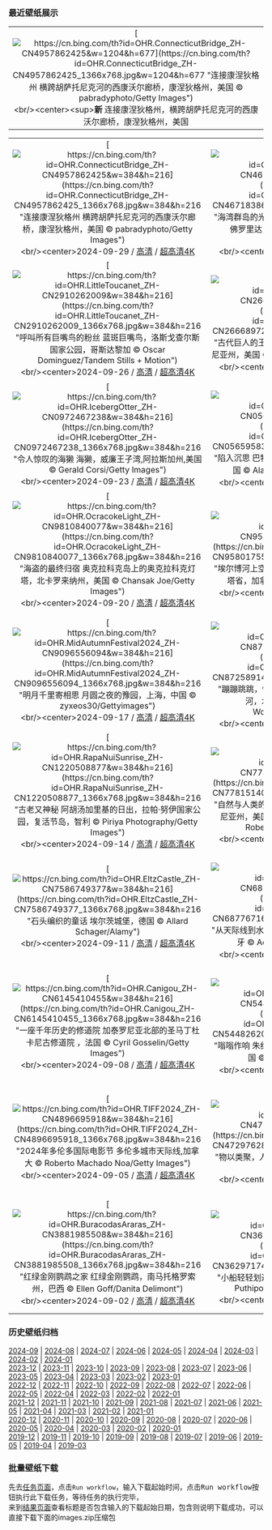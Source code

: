 ### 最近壁纸展示
||
|:---:|
|[![https://cn.bing.com/th?id=OHR.ConnecticutBridge_ZH-CN4957862425&w=1204&h=677](https://cn.bing.com/th?id=OHR.ConnecticutBridge_ZH-CN4957862425_1366x768.jpg&w=1204&h=677 "连接康涅狄格州&#10;横跨胡萨托尼克河的西康沃尔廊桥，康涅狄格州，美国&#10;© pabradyphoto/Getty Images")](https://cn.bing.com/search?q=%e8%a5%bf%e5%ba%b7%e6%b2%83%e5%b0%94%e5%bb%8a%e6%a1%a5&form=hpcapt&mkt=zh-cn&filters=HpDate:"20240928_1600")<br/><center><sup>**新**</sup>&nbsp;连接康涅狄格州，横跨胡萨托尼克河的西康沃尔廊桥，康涅狄格州，美国<center/>|

||||
|:---:|:---:|:---:|
|[![https://cn.bing.com/th?id=OHR.ConnecticutBridge_ZH-CN4957862425&w=384&h=216](https://cn.bing.com/th?id=OHR.ConnecticutBridge_ZH-CN4957862425_1366x768.jpg&w=384&h=216 "连接康涅狄格州&#10;横跨胡萨托尼克河的西康沃尔廊桥，康涅狄格州，美国&#10;© pabradyphoto/Getty Images")](https://cn.bing.com/search?q=%e8%a5%bf%e5%ba%b7%e6%b2%83%e5%b0%94%e5%bb%8a%e6%a1%a5&form=hpcapt&mkt=zh-cn&filters=HpDate:"20240928_1600")<br/><center>2024-09-29 / [高清](https://cn.bing.com/th?id=OHR.ConnecticutBridge_ZH-CN4957862425_1920x1200.jpg&w=1920&h=1200) / [超高清4K](https://cn.bing.com/th?id=OHR.ConnecticutBridge_ZH-CN4957862425_UHD.jpg&w=3840&h=2160)<center/>|[![https://cn.bing.com/th?id=OHR.FloridaSeashore_ZH-CN4671838639&w=384&h=216](https://cn.bing.com/th?id=OHR.FloridaSeashore_ZH-CN4671838639_1366x768.jpg&w=384&h=216 "海湾群岛的光芒&#10;日出时的海滩，海湾岛国家海岸，佛罗里达，美国&#10;© Tim Fitzharris/Minden Pictures")](https://cn.bing.com/search?q=%e6%b5%b7%e6%b9%be%e5%b2%9b%e5%9b%bd%e5%ae%b6%e6%b5%b7%e5%b2%b8&form=hpcapt&mkt=zh-cn&filters=HpDate:"20240927_1600")<br/><center>2024-09-28 / [高清](https://cn.bing.com/th?id=OHR.FloridaSeashore_ZH-CN4671838639_1920x1200.jpg&w=1920&h=1200) / [超高清4K](https://cn.bing.com/th?id=OHR.FloridaSeashore_ZH-CN4671838639_UHD.jpg&w=3840&h=2160)<center/>|[![https://cn.bing.com/th?id=OHR.VeniceAerial_ZH-CN4070720525&w=384&h=216](https://cn.bing.com/th?id=OHR.VeniceAerial_ZH-CN4070720525_1366x768.jpg&w=384&h=216 "在漂浮的城市之上&#10;大运河和安康圣母教堂的鸟瞰图，威尼斯，意大利&#10;© Bachir Moukarzel/Amazing Aerial Agency")](https://cn.bing.com/search?q=%e5%ae%89%e5%ba%b7%e5%9c%a3%e6%af%8d%e6%95%99%e5%a0%82&form=hpcapt&mkt=zh-cn&filters=HpDate:"20240926_1600")<br/><center>2024-09-27 / [高清](https://cn.bing.com/th?id=OHR.VeniceAerial_ZH-CN4070720525_1920x1200.jpg&w=1920&h=1200) / [超高清4K](https://cn.bing.com/th?id=OHR.VeniceAerial_ZH-CN4070720525_UHD.jpg&w=3840&h=2160)<center/>|
|[![https://cn.bing.com/th?id=OHR.LittleToucanet_ZH-CN2910262009&w=384&h=216](https://cn.bing.com/th?id=OHR.LittleToucanet_ZH-CN2910262009_1366x768.jpg&w=384&h=216 "呼叫所有巨嘴鸟的粉丝&#10;蓝斑巨嘴鸟，洛斯戈查尔斯国家公园，哥斯达黎加&#10;© Oscar Dominguez/Tandem Stills + Motion")](https://cn.bing.com/search?q=%e8%93%9d%e6%96%91%e5%b7%a8%e5%98%b4%e9%b8%9f&form=hpcapt&mkt=zh-cn&filters=HpDate:"20240925_1600")<br/><center>2024-09-26 / [高清](https://cn.bing.com/th?id=OHR.LittleToucanet_ZH-CN2910262009_1920x1200.jpg&w=1920&h=1200) / [超高清4K](https://cn.bing.com/th?id=OHR.LittleToucanet_ZH-CN2910262009_UHD.jpg&w=3840&h=2160)<center/>|[![https://cn.bing.com/th?id=OHR.GiantSequoias_ZH-CN2666897238&w=384&h=216](https://cn.bing.com/th?id=OHR.GiantSequoias_ZH-CN2666897238_1366x768.jpg&w=384&h=216 "古代巨人的王国&#10;巨型红杉，红杉国家公园，加利福尼亚州，美国&#10;© Galyna Andrushko/Shutterstock")](https://cn.bing.com/search?q=%e7%be%8e%e5%9b%bd%e7%ba%a2%e6%9d%89%e5%9b%bd%e5%ae%b6%e5%85%ac%e5%9b%ad&form=hpcapt&mkt=zh-cn&filters=HpDate:"20240924_1600")<br/><center>2024-09-25 / [高清](https://cn.bing.com/th?id=OHR.GiantSequoias_ZH-CN2666897238_1920x1200.jpg&w=1920&h=1200) / [超高清4K](https://cn.bing.com/th?id=OHR.GiantSequoias_ZH-CN2666897238_UHD.jpg&w=3840&h=2160)<center/>|[![https://cn.bing.com/th?id=OHR.SkaftafellWaterfall_ZH-CN1766863001&w=384&h=216](https://cn.bing.com/th?id=OHR.SkaftafellWaterfall_ZH-CN1766863001_1366x768.jpg&w=384&h=216 "你会相信这种观点吗？&#10;斯卡夫塔山的瀑布，瓦特纳冰川国家公园，冰岛&#10;© Nopasorn Kowathanakul/Getty Images")](https://cn.bing.com/search?q=%e6%96%af%e5%8d%a1%e5%a4%ab%e5%a1%94%e5%b1%b1+%e5%86%b0%e5%b2%9b&form=hpcapt&mkt=zh-cn&filters=HpDate:"20240923_1600")<br/><center>2024-09-24 / [高清](https://cn.bing.com/th?id=OHR.SkaftafellWaterfall_ZH-CN1766863001_1920x1200.jpg&w=1920&h=1200) / [超高清4K](https://cn.bing.com/th?id=OHR.SkaftafellWaterfall_ZH-CN1766863001_UHD.jpg&w=3840&h=2160)<center/>|
|[![https://cn.bing.com/th?id=OHR.IcebergOtter_ZH-CN0972467238&w=384&h=216](https://cn.bing.com/th?id=OHR.IcebergOtter_ZH-CN0972467238_1366x768.jpg&w=384&h=216 "令人惊叹的海獭&#10;海獭，威廉王子湾,阿拉斯加州,美国&#10;© Gerald Corsi/Getty Images")](https://cn.bing.com/search?q=%e6%b5%b7%e7%8d%ad&form=hpcapt&mkt=zh-cn&filters=HpDate:"20240922_1600")<br/><center>2024-09-23 / [高清](https://cn.bing.com/th?id=OHR.IcebergOtter_ZH-CN0972467238_1920x1200.jpg&w=1920&h=1200) / [超高清4K](https://cn.bing.com/th?id=OHR.IcebergOtter_ZH-CN0972467238_UHD.jpg&w=3840&h=2160)<center/>|[![https://cn.bing.com/th?id=OHR.AutumnCumbria_ZH-CN0565958390&w=384&h=216](https://cn.bing.com/th?id=OHR.AutumnCumbria_ZH-CN0565958390_1366x768.jpg&w=384&h=216 "陷入沉思&#10;巴特米尔湖，湖区国家公园，英格兰，英国&#10;© Alan Novelli/Alamy Stock Photo")](https://cn.bing.com/search?q=%e4%b9%9d%e6%9c%88%e5%88%86%e7%82%b9&form=hpcapt&mkt=zh-cn&filters=HpDate:"20240921_1600")<br/><center>2024-09-22 / [高清](https://cn.bing.com/th?id=OHR.AutumnCumbria_ZH-CN0565958390_1920x1200.jpg&w=1920&h=1200) / [超高清4K](https://cn.bing.com/th?id=OHR.AutumnCumbria_ZH-CN0565958390_UHD.jpg&w=3840&h=2160)<center/>|[![https://cn.bing.com/th?id=OHR.MunichBeerfest_ZH-CN0304560562&w=384&h=216](https://cn.bing.com/th?id=OHR.MunichBeerfest_ZH-CN0304560562_1366x768.jpg&w=384&h=216 "为慕尼黑啤酒节干杯！&#10;Oktoberfest in Munich at sunset&#10;© AllesSuper21/iStock/Getty Images")](https://cn.bing.com/search?q=%e6%85%95%e5%b0%bc%e9%bb%91%e5%95%a4%e9%85%92%e8%8a%82&form=hpcapt&mkt=zh-cn&filters=HpDate:"20240920_1600")<br/><center>2024-09-21 / [高清](https://cn.bing.com/th?id=OHR.MunichBeerfest_ZH-CN0304560562_1920x1200.jpg&w=1920&h=1200) / [超高清4K](https://cn.bing.com/th?id=OHR.MunichBeerfest_ZH-CN0304560562_UHD.jpg&w=3840&h=2160)<center/>|
|[![https://cn.bing.com/th?id=OHR.OcracokeLight_ZH-CN9810840077&w=384&h=216](https://cn.bing.com/th?id=OHR.OcracokeLight_ZH-CN9810840077_1366x768.jpg&w=384&h=216 "海盗的最终归宿&#10;奥克拉科克岛上的奥克拉科克灯塔，北卡罗来纳州，美国&#10;© Chansak Joe/Getty Images")](https://cn.bing.com/search?q=%e5%a5%a5%e5%85%8b%e6%8b%89%e7%a7%91%e5%85%8b%e7%81%af%e5%a1%94&form=hpcapt&mkt=zh-cn&filters=HpDate:"20240919_1600")<br/><center>2024-09-20 / [高清](https://cn.bing.com/th?id=OHR.OcracokeLight_ZH-CN9810840077_1920x1200.jpg&w=1920&h=1200) / [超高清4K](https://cn.bing.com/th?id=OHR.OcracokeLight_ZH-CN9810840077_UHD.jpg&w=3840&h=2160)<center/>|[![https://cn.bing.com/th?id=OHR.ElbowRiver_ZH-CN9580175593&w=384&h=216](https://cn.bing.com/th?id=OHR.ElbowRiver_ZH-CN9580175593_1366x768.jpg&w=384&h=216 "埃尔博河上空的银河&#10;埃尔博河上空的银河，阿尔伯塔省，加拿大&#10;© Alan Dyer/Getty Images")](https://cn.bing.com/search?q=%e9%98%bf%e5%b0%94%e4%bc%af%e5%a1%94%e7%9c%81&form=hpcapt&mkt=zh-cn&filters=HpDate:"20240918_1600")<br/><center>2024-09-19 / [高清](https://cn.bing.com/th?id=OHR.ElbowRiver_ZH-CN9580175593_1920x1200.jpg&w=1920&h=1200) / [超高清4K](https://cn.bing.com/th?id=OHR.ElbowRiver_ZH-CN9580175593_UHD.jpg&w=3840&h=2160)<center/>|[![https://cn.bing.com/th?id=OHR.GujoHachiman_ZH-CN9192289658&w=384&h=216](https://cn.bing.com/th?id=OHR.GujoHachiman_ZH-CN9192289658_1366x768.jpg&w=384&h=216 "云中之城&#10;郡上八幡城，岐阜县，日本&#10;© ta2funk ito/500px/Getty Images")](https://cn.bing.com/search?q=%e9%83%a1%e4%b8%8a%e5%85%ab%e5%b9%a1%e5%9f%8e&form=hpcapt&mkt=zh-cn&filters=HpDate:"20240917_1600")<br/><center>2024-09-18 / [高清](https://cn.bing.com/th?id=OHR.GujoHachiman_ZH-CN9192289658_1920x1200.jpg&w=1920&h=1200) / [超高清4K](https://cn.bing.com/th?id=OHR.GujoHachiman_ZH-CN9192289658_UHD.jpg&w=3840&h=2160)<center/>|
|[![https://cn.bing.com/th?id=OHR.MidAutumnFestival2024_ZH-CN9096556094&w=384&h=216](https://cn.bing.com/th?id=OHR.MidAutumnFestival2024_ZH-CN9096556094_1366x768.jpg&w=384&h=216 "明月千里寄相思&#10;月圆之夜的豫园，上海，中国&#10;© zyxeos30/Gettyimages")](https://cn.bing.com/search?q=%e4%b8%ad%e7%a7%8b%e8%8a%82&form=hpcapt&mkt=zh-cn&filters=HpDate:"20240916_1600")<br/><center>2024-09-17 / [高清](https://cn.bing.com/th?id=OHR.MidAutumnFestival2024_ZH-CN9096556094_1920x1200.jpg&w=1920&h=1200) / [超高清4K](https://cn.bing.com/th?id=OHR.MidAutumnFestival2024_ZH-CN9096556094_UHD.jpg&w=3840&h=2160)<center/>|[![https://cn.bing.com/th?id=OHR.SunriseWallabies_ZH-CN8725891401&w=384&h=216](https://cn.bing.com/th?id=OHR.SunriseWallabies_ZH-CN8725891401_1366x768.jpg&w=384&h=216 "蹦蹦跳跳，快乐到老&#10;日出时的小袋鼠，阿德莱德河，北领地，澳大利亚&#10;© Jeremy Woodhouse/Getty Images")](https://cn.bing.com/search?q=%e5%b0%8f%e8%a2%8b%e9%bc%a0&form=hpcapt&mkt=zh-cn&filters=HpDate:"20240915_1600")<br/><center>2024-09-16 / [高清](https://cn.bing.com/th?id=OHR.SunriseWallabies_ZH-CN8725891401_1920x1200.jpg&w=1920&h=1200) / [超高清4K](https://cn.bing.com/th?id=OHR.SunriseWallabies_ZH-CN8725891401_UHD.jpg&w=3840&h=2160)<center/>|[![https://cn.bing.com/th?id=OHR.CalabriaPeperoncino_ZH-CN8603617212&w=384&h=216](https://cn.bing.com/th?id=OHR.CalabriaPeperoncino_ZH-CN8603617212_1366x768.jpg&w=384&h=216 "香料红和水晶蓝&#10;阿科马尼奥海滩，卡拉布里亚，意大利&#10;© Alessio de Cicco/Getty Images")](https://cn.bing.com/search?q=%e5%8d%a1%e6%8b%89%e5%b8%83%e9%87%8c%e4%ba%9a&form=hpcapt&mkt=zh-cn&filters=HpDate:"20240914_1600")<br/><center>2024-09-15 / [高清](https://cn.bing.com/th?id=OHR.CalabriaPeperoncino_ZH-CN8603617212_1920x1200.jpg&w=1920&h=1200) / [超高清4K](https://cn.bing.com/th?id=OHR.CalabriaPeperoncino_ZH-CN8603617212_UHD.jpg&w=3840&h=2160)<center/>|
|[![https://cn.bing.com/th?id=OHR.RapaNuiSunrise_ZH-CN1220508877&w=384&h=216](https://cn.bing.com/th?id=OHR.RapaNuiSunrise_ZH-CN1220508877_1366x768.jpg&w=384&h=216 "古老又神秘&#10;阿胡汤加里基的日出，拉帕·努伊国家公园，复活节岛，智利&#10;© Piriya Photography/Getty Images")](https://cn.bing.com/search?q=%e9%98%bf%e8%83%a1%e6%b1%a4%e5%8a%a0%e9%87%8c%e5%9f%ba&form=hpcapt&mkt=zh-cn&filters=HpDate:"20240913_1600")<br/><center>2024-09-14 / [高清](https://cn.bing.com/th?id=OHR.RapaNuiSunrise_ZH-CN1220508877_1920x1200.jpg&w=1920&h=1200) / [超高清4K](https://cn.bing.com/th?id=OHR.RapaNuiSunrise_ZH-CN1220508877_UHD.jpg&w=3840&h=2160)<center/>|[![https://cn.bing.com/th?id=OHR.PointReyes_ZH-CN7781514086&w=384&h=216](https://cn.bing.com/th?id=OHR.PointReyes_ZH-CN7781514086_1366x768.jpg&w=384&h=216 "自然与人类的天堂&#10;雷耶斯角国家海岸灯塔，加利福尼亚州，美国&#10;© RMB Images/Photography by Robert Bowman/Getty Images")](https://cn.bing.com/search?q=%e9%9b%b7%e8%80%b6%e6%96%af%e5%9b%bd%e5%ae%b6%e6%b5%b7%e5%b2%b8&form=hpcapt&mkt=zh-cn&filters=HpDate:"20240912_1600")<br/><center>2024-09-13 / [高清](https://cn.bing.com/th?id=OHR.PointReyes_ZH-CN7781514086_1920x1200.jpg&w=1920&h=1200) / [超高清4K](https://cn.bing.com/th?id=OHR.PointReyes_ZH-CN7781514086_UHD.jpg&w=3840&h=2160)<center/>|[![https://cn.bing.com/th?id=OHR.DolphinReunion_ZH-CN7681290861&w=384&h=216](https://cn.bing.com/th?id=OHR.DolphinReunion_ZH-CN7681290861_1366x768.jpg&w=384&h=216 "度过美好的一天&#10;留尼汪岛附近的海豚群，印度洋，法国海外省&#10;© Joost van Uffelen/Shutterstock")](https://cn.bing.com/search?q=%e4%b8%96%e7%95%8c%e6%b5%b7%e8%b1%9a%e6%97%a5&form=hpcapt&mkt=zh-cn&filters=HpDate:"20240911_1600")<br/><center>2024-09-12 / [高清](https://cn.bing.com/th?id=OHR.DolphinReunion_ZH-CN7681290861_1920x1200.jpg&w=1920&h=1200) / [超高清4K](https://cn.bing.com/th?id=OHR.DolphinReunion_ZH-CN7681290861_UHD.jpg&w=3840&h=2160)<center/>|
|[![https://cn.bing.com/th?id=OHR.EltzCastle_ZH-CN7586749377&w=384&h=216](https://cn.bing.com/th?id=OHR.EltzCastle_ZH-CN7586749377_1366x768.jpg&w=384&h=216 "石头编织的童话&#10;埃尔茨城堡，德国&#10;© Allard Schager/Alamy")](https://cn.bing.com/search?q=%e5%9f%83%e5%b0%94%e8%8c%a8%e5%9f%8e%e5%a0%a1&form=hpcapt&mkt=zh-cn&filters=HpDate:"20240910_1600")<br/><center>2024-09-11 / [高清](https://cn.bing.com/th?id=OHR.EltzCastle_ZH-CN7586749377_1920x1200.jpg&w=1920&h=1200) / [超高清4K](https://cn.bing.com/th?id=OHR.EltzCastle_ZH-CN7586749377_UHD.jpg&w=3840&h=2160)<center/>|[![https://cn.bing.com/th?id=OHR.BridgeLisbon_ZH-CN6877671644&w=384&h=216](https://cn.bing.com/th?id=OHR.BridgeLisbon_ZH-CN6877671644_1366x768.jpg&w=384&h=216 "从天际线到水面&#10;瓦斯科·达·伽马大桥，里斯本，葡萄牙&#10;© Achim Thomae/Getty Images")](https://cn.bing.com/search?q=%e7%93%a6%e6%96%af%e7%a7%91%e8%be%be%e4%bc%bd%e9%a9%ac%e5%a4%a7%e6%a1%a5&form=hpcapt&mkt=zh-cn&filters=HpDate:"20240909_1600")<br/><center>2024-09-10 / [高清](https://cn.bing.com/th?id=OHR.BridgeLisbon_ZH-CN6877671644_1920x1200.jpg&w=1920&h=1200) / [超高清4K](https://cn.bing.com/th?id=OHR.BridgeLisbon_ZH-CN6877671644_UHD.jpg&w=3840&h=2160)<center/>|[![https://cn.bing.com/th?id=OHR.IguazuRainbow_ZH-CN6524347982&w=384&h=216](https://cn.bing.com/th?id=OHR.IguazuRainbow_ZH-CN6524347982_1366x768.jpg&w=384&h=216 "“大水”中的彩虹波&#10;阿根廷和巴西边境的伊瓜苏瀑布&#10;© AirPano LLC/Amazing Aerial Agency")](https://cn.bing.com/search?q=%e4%bc%8a%e7%93%9c%e8%8b%8f%e7%80%91%e5%b8%83&form=hpcapt&mkt=zh-cn&filters=HpDate:"20240908_1600")<br/><center>2024-09-09 / [高清](https://cn.bing.com/th?id=OHR.IguazuRainbow_ZH-CN6524347982_1920x1200.jpg&w=1920&h=1200) / [超高清4K](https://cn.bing.com/th?id=OHR.IguazuRainbow_ZH-CN6524347982_UHD.jpg&w=3840&h=2160)<center/>|
|[![https://cn.bing.com/th?id=OHR.Canigou_ZH-CN6145410455&w=384&h=216](https://cn.bing.com/th?id=OHR.Canigou_ZH-CN6145410455_1366x768.jpg&w=384&h=216 "一座千年历史的修道院&#10;加泰罗尼亚北部的圣马丁杜卡尼古修道院 ，法国&#10;© Cyril Gosselin/Getty Images")](https://cn.bing.com/search?q=%e5%9c%a3%e9%a9%ac%e4%b8%81%e6%9d%9c%e5%8d%a1%e5%b0%bc%e5%8f%a4%e4%bf%ae%e9%81%93%e9%99%a2&form=hpcapt&mkt=zh-cn&filters=HpDate:"20240907_1600")<br/><center>2024-09-08 / [高清](https://cn.bing.com/th?id=OHR.Canigou_ZH-CN6145410455_1920x1200.jpg&w=1920&h=1200) / [超高清4K](https://cn.bing.com/th?id=OHR.Canigou_ZH-CN6145410455_UHD.jpg&w=3840&h=2160)<center/>|[![https://cn.bing.com/th?id=OHR.SantaCruzHummer_ZH-CN5448262039&w=384&h=216](https://cn.bing.com/th?id=OHR.SantaCruzHummer_ZH-CN5448262039_1366x768.jpg&w=384&h=216 "嗡嗡作响&#10;朱红蜂鸟，圣克鲁斯，加利福尼亚州，美国&#10;© yhelfman/Getty Images")](https://cn.bing.com/search?q=%e6%9c%b1%e7%ba%a2%e8%9c%82%e9%b8%9f&form=hpcapt&mkt=zh-cn&filters=HpDate:"20240906_1600")<br/><center>2024-09-07 / [高清](https://cn.bing.com/th?id=OHR.SantaCruzHummer_ZH-CN5448262039_1920x1200.jpg&w=1920&h=1200) / [超高清4K](https://cn.bing.com/th?id=OHR.SantaCruzHummer_ZH-CN5448262039_UHD.jpg&w=3840&h=2160)<center/>|[![https://cn.bing.com/th?id=OHR.GlenariffPark_ZH-CN4667558707&w=384&h=216](https://cn.bing.com/th?id=OHR.GlenariffPark_ZH-CN4667558707_1366x768.jpg&w=384&h=216 "你可曾见过此等景色&#10;古老山毛榉树，格莱纳里夫森林公园，安特里姆郡，北爱尔兰&#10;© Dawid K Photography/Shutterstock")](https://cn.bing.com/search?q=%e6%a0%bc%e8%8e%b1%e7%ba%b3%e9%87%8c%e5%a4%ab%e6%a3%ae%e6%9e%97%e5%85%ac%e5%9b%ad+&form=hpcapt&mkt=zh-cn&filters=HpDate:"20240905_1600")<br/><center>2024-09-06 / [高清](https://cn.bing.com/th?id=OHR.GlenariffPark_ZH-CN4667558707_1920x1200.jpg&w=1920&h=1200) / [超高清4K](https://cn.bing.com/th?id=OHR.GlenariffPark_ZH-CN4667558707_UHD.jpg&w=3840&h=2160)<center/>|
|[![https://cn.bing.com/th?id=OHR.TIFF2024_ZH-CN4896695918&w=384&h=216](https://cn.bing.com/th?id=OHR.TIFF2024_ZH-CN4896695918_1366x768.jpg&w=384&h=216 "2024年多伦多国际电影节&#10;多伦多城市天际线,加拿大&#10;© Roberto Machado Noa/Getty Images")](https://cn.bing.com/search?q=2024%e5%b9%b4%e5%a4%9a%e4%bc%a6%e5%a4%9a%e5%9b%bd%e9%99%85%e7%94%b5%e5%bd%b1%e8%8a%82&form=hpcapt&mkt=zh-cn&filters=HpDate:"20240904_1600")<br/><center>2024-09-05 / [高清](https://cn.bing.com/th?id=OHR.TIFF2024_ZH-CN4896695918_1920x1200.jpg&w=1920&h=1200) / [超高清4K](https://cn.bing.com/th?id=OHR.TIFF2024_ZH-CN4896695918_UHD.jpg&w=3840&h=2160)<center/>|[![https://cn.bing.com/th?id=OHR.DuskyOwls_ZH-CN4729762831&w=384&h=216](https://cn.bing.com/th?id=OHR.DuskyOwls_ZH-CN4729762831_1366x768.jpg&w=384&h=216 "物以类聚，人以群分&#10;乌雕鸮，巴基斯坦&#10;© zahoor salmi/Getty Images")](https://cn.bing.com/search?q=%e4%b9%8c%e9%9b%95%e9%b8%ae&form=hpcapt&mkt=zh-cn&filters=HpDate:"20240903_1600")<br/><center>2024-09-04 / [高清](https://cn.bing.com/th?id=OHR.DuskyOwls_ZH-CN4729762831_1920x1200.jpg&w=1920&h=1200) / [超高清4K](https://cn.bing.com/th?id=OHR.DuskyOwls_ZH-CN4729762831_UHD.jpg&w=3840&h=2160)<center/>|[![https://cn.bing.com/th?id=OHR.AlpineLakes_ZH-CN4537389724&w=384&h=216](https://cn.bing.com/th?id=OHR.AlpineLakes_ZH-CN4537389724_1366x768.jpg&w=384&h=216 "原始之美，人人共享&#10;迷人的水晶湖，高山湖泊，华盛顿州，美国&#10;© Mitch Pittman/Tandem Stills + Motion")](https://cn.bing.com/search?q=%e8%8d%92%e9%87%8e%e6%b3%95&form=hpcapt&mkt=zh-cn&filters=HpDate:"20240902_1600")<br/><center>2024-09-03 / [高清](https://cn.bing.com/th?id=OHR.AlpineLakes_ZH-CN4537389724_1920x1200.jpg&w=1920&h=1200) / [超高清4K](https://cn.bing.com/th?id=OHR.AlpineLakes_ZH-CN4537389724_UHD.jpg&w=3840&h=2160)<center/>|
|[![https://cn.bing.com/th?id=OHR.BuracodasAraras_ZH-CN3881985508&w=384&h=216](https://cn.bing.com/th?id=OHR.BuracodasAraras_ZH-CN3881985508_1366x768.jpg&w=384&h=216 "红绿金刚鹦鹉之家&#10;红绿金刚鹦鹉，南马托格罗索州，巴西&#10;© Ellen Goff/Danita Delimont")](https://cn.bing.com/search?q=%e7%ba%a2%e7%bb%bf%e9%87%91%e5%88%9a%e9%b9%a6%e9%b9%89&form=hpcapt&mkt=zh-cn&filters=HpDate:"20240901_1600")<br/><center>2024-09-02 / [高清](https://cn.bing.com/th?id=OHR.BuracodasAraras_ZH-CN3881985508_1920x1200.jpg&w=1920&h=1200) / [超高清4K](https://cn.bing.com/th?id=OHR.BuracodasAraras_ZH-CN3881985508_UHD.jpg&w=3840&h=2160)<center/>|[![https://cn.bing.com/th?id=OHR.ThamesLondon_ZH-CN3629717426&w=384&h=216](https://cn.bing.com/th?id=OHR.ThamesLondon_ZH-CN3629717426_1366x768.jpg&w=384&h=216 "小船轻轻划过泰晤士河&#10;泰晤士河，伦敦，英国&#10;© Puthipong Worasaran/Getty Images")](https://cn.bing.com/search?q=%e6%b3%b0%e6%99%a4%e5%a3%ab%e6%b2%b3&form=hpcapt&mkt=zh-cn&filters=HpDate:"20240831_1600")<br/><center>2024-09-01 / [高清](https://cn.bing.com/th?id=OHR.ThamesLondon_ZH-CN3629717426_1920x1200.jpg&w=1920&h=1200) / [超高清4K](https://cn.bing.com/th?id=OHR.ThamesLondon_ZH-CN3629717426_UHD.jpg&w=3840&h=2160)<center/>|[![https://cn.bing.com/th?id=OHR.DjanetAlgeria_ZH-CN3458706695&w=384&h=216](https://cn.bing.com/th?id=OHR.DjanetAlgeria_ZH-CN3458706695_1366x768.jpg&w=384&h=216 "沙丘日和沙漠烟霞&#10;撒哈拉沙漠的岩层和沙丘，贾奈特，阿尔及利亚&#10;© Airpano/Amazing Aerial Agency")](https://cn.bing.com/search?q=%e8%b4%be%e5%a5%88%e7%89%b9&form=hpcapt&mkt=zh-cn&filters=HpDate:"20240830_1600")<br/><center>2024-08-31 / [高清](https://cn.bing.com/th?id=OHR.DjanetAlgeria_ZH-CN3458706695_1920x1200.jpg&w=1920&h=1200) / [超高清4K](https://cn.bing.com/th?id=OHR.DjanetAlgeria_ZH-CN3458706695_UHD.jpg&w=3840&h=2160)<center/>|


### 历史壁纸归档
[2024-09](views/2024/2024-09.md) | [2024-08](views/2024/2024-08.md) | [2024-07](views/2024/2024-07.md) | [2024-06](views/2024/2024-06.md) | [2024-05](views/2024/2024-05.md) | [2024-04](views/2024/2024-04.md) | [2024-03](views/2024/2024-03.md) | [2024-02](views/2024/2024-02.md) | [2024-01](views/2024/2024-01.md)  
[2023-12](views/2023/2023-12.md) | [2023-11](views/2023/2023-11.md) | [2023-10](views/2023/2023-10.md) | [2023-09](views/2023/2023-09.md) | [2023-08](views/2023/2023-08.md) | [2023-07](views/2023/2023-07.md) | [2023-06](views/2023/2023-06.md) | [2023-05](views/2023/2023-05.md) | [2023-04](views/2023/2023-04.md) | [2023-03](views/2023/2023-03.md) | [2023-02](views/2023/2023-02.md) | [2023-01](views/2023/2023-01.md)  
[2022-12](views/2022/2022-12.md) | [2022-11](views/2022/2022-11.md) | [2022-10](views/2022/2022-10.md) | [2022-09](views/2022/2022-09.md) | [2022-08](views/2022/2022-08.md) | [2022-07](views/2022/2022-07.md) | [2022-06](views/2022/2022-06.md) | [2022-05](views/2022/2022-05.md) | [2022-04](views/2022/2022-04.md) | [2022-03](views/2022/2022-03.md) | [2022-02](views/2022/2022-02.md) | [2022-01](views/2022/2022-01.md)  
[2021-12](views/2021/2021-12.md) | [2021-11](views/2021/2021-11.md) | [2021-10](views/2021/2021-10.md) | [2021-09](views/2021/2021-09.md) | [2021-08](views/2021/2021-08.md) | [2021-07](views/2021/2021-07.md) | [2021-06](views/2021/2021-06.md) | [2021-05](views/2021/2021-05.md) | [2021-04](views/2021/2021-04.md) | [2021-03](views/2021/2021-03.md) | [2021-02](views/2021/2021-02.md) | [2021-01](views/2021/2021-01.md)  
[2020-12](views/2020/2020-12.md) | [2020-11](views/2020/2020-11.md) | [2020-10](views/2020/2020-10.md) | [2020-09](views/2020/2020-09.md) | [2020-08](views/2020/2020-08.md) | [2020-07](views/2020/2020-07.md) | [2020-06](views/2020/2020-06.md) | [2020-05](views/2020/2020-05.md) | [2020-04](views/2020/2020-04.md) | [2020-03](views/2020/2020-03.md) | [2020-02](views/2020/2020-02.md) | [2020-01](views/2020/2020-01.md)  
[2019-12](views/2019/2019-12.md) | [2019-11](views/2019/2019-11.md) | [2019-10](views/2019/2019-10.md) | [2019-09](views/2019/2019-09.md) | [2019-08](views/2019/2019-08.md) | [2019-07](views/2019/2019-07.md) | [2019-06](views/2019/2019-06.md) | [2019-05](views/2019/2019-05.md) | [2019-04](views/2019/2019-04.md) | [2019-03](views/2019/2019-03.md)


### 批量壁纸下载
先去[任务页面](https://github.com/wefashe/image-save/actions/workflows/mydown.yml)，点击`Run workflow`，输入下载起始时间，点击<kbd>Run workflow</kbd>按钮执行此下载任务，等待任务的执行完毕，  
来到[结果页面](https://github.com/wefashe/image-save/releases/tag/down_zip_tag)查看标题是否包含输入的下载起始日期，包含则说明下载成功，可以直接下载下面的images.zip压缩包  
